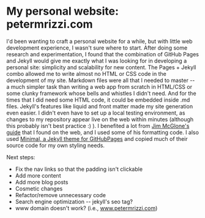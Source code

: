 # My personal website: petermrizzi.com
  
I'd been wanting to craft a personal website for a while, but with little web development experience, I wasn't sure where to start. After doing some research and experimentation, I found that the combination of GitHub Pages and Jekyll would give me exactly what I was looking for in developing a personal site: simplicity and scalability for new content. The Pages + Jekyll combo allowed me to write almost no HTML or CSS code in the development of my site. Markdown files were all that I needed to master -- a much simpler task than writing a web app from scratch in HTML/CSS or some clunky framework whose bells and whistles I didn't need. And for the times that I did need some HTML code, it could be embedded inside .md files. Jekyll's features like liquid and front matter made my site generation even easier. I didn't even have to set up a local testing environment, as changes to my repository appear live on the web within minutes (although this probably isn't best practice :) ). I benefited a lot from [Jim McGlone's guide](http://jmcglone.com/guides/github-pages/) that I found on the web, and I used some of his formatting code. I also used [Minimal, a Jekyll theme for GitHubPages](https://github.com/pages-themes/minimal) and copied much of their source code for my own styling needs.
  
Next steps:

- Fix the nav links so that the padding isn't clickable
- Add more content
- Add more blog posts
- Cosmetic changes
- Refactor/remove unnecessary code
- Search engine optimization -- jekyll's seo tag?
- www domain doesn't work? (i.e., www.petermrizzi.com)

